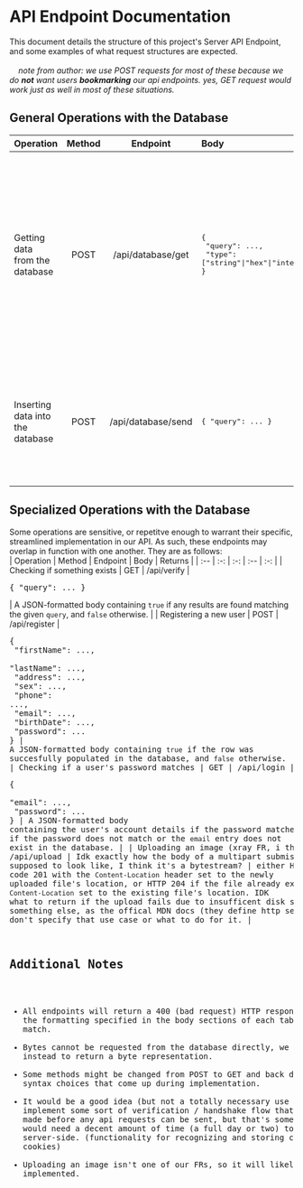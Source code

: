 # API Endpoint Documentation
This document details the structure of this project's Server API Endpoint, and some examples of what request structures are expected.\
\
&nbsp;&nbsp;&nbsp;&nbsp;*note from author: we use POST requests for most of these because we do __not__ want users __bookmarking__ our api endpoints. yes, GET request would work just as well in most of these situations.*

## General Operations with the Database
| Operation | Method | Endpoint | Body | Returns |
| :-- | :-: | :-: | :-- | :-: |
| Getting data<br>from the database | POST | /api/database/get | <pre>\{<br>  "query": ...,<br>  "type": \["string"\|"hex"\|"integer"\|"boolean"\] <br>\}</pre> | A JSON-formatted list of string lists, in order corrosponding the queries that were requested. Strings will be of the requested `type` specified for each query.<br>(string, hex-byte representation, integer, boolean)
| Inserting data into<br>the database | POST | /api/database/send | <pre>\{ "query": ... \}</pre> | A JSON-formatted body containing `true` if the row was succesfully populated in the database, and `false` otherwise. |

## Specialized Operations with the Database
Some operations are sensitive, or repetitve enough to warrant their specific, streamlined implementation in our API. As such, these endpoints may overlap in function with one another. They are as follows:
<br>
| Operation | Method | Endpoint | Body | Returns |
| :-- | :-: | :-: | :-- | :-: |
| Checking if something exists | GET | /api/verify | <pre>\{ "query": ... \}</pre> | A JSON-formatted body containing `true` if any results are found matching the given `query`, and `false` otherwise. |
| Registering a new user | POST | /api/register | <pre>\{<br>  "firstName": ...,<br>  "lastName": ...,<br>  "address": ...,<br>  "sex": ...,<br>  "phone": ...,<br>  "email": ...,<br>  "birthDate": ...,<br>  "password": ...<br>\} | A JSON-formatted body containing `true` if the row was succesfully populated in the database, and `false` otherwise.
| Checking if a user's password matches | GET | /api/login | <pre>\{<br>  "email": ...,<br>  "password": ...<br>\} | A JSON-formatted body containing the user's account details if the password matches, and empty if the password does not match or the `email` entry does not exist in the database. |
| Uploading an image (xray FR, i think) | PUT | /api/upload | Idk exactly how the body of a multipart submission is supposed to look like, I think it's a bytestream? | either HTTP response code 201 with the `Content-Location` header set to the newly uploaded file's location, or HTTP 204 if the file already exists, with `Content-Location` set to the existing file's location. IDK what to return if the upload fails due to insufficent disk space or something else, as the offical MDN docs (they define http semantics) don't specify that use case or what to do for it. |

## Additional Notes
- All endpoints will return a 400 (bad request) HTTP response code if the formatting specified in the body sections of each table does not match.
- Bytes cannot be requested from the database directly, we use hex instead to return a byte representation.
- Some methods might be changed from POST to GET and back depending on syntax choices that come up during implementation.
- It would be a good idea (but not a totally necessary use of time) to implement some sort of verification / handshake flow that needs to be made before any api requests can be sent, but that's something that would need a decent amount of time (a full day or two) to implement server-side. (functionality for recognizing and storing clients or cookies)
- Uploading an image isn't one of our FRs, so it will likely not be implemented.
